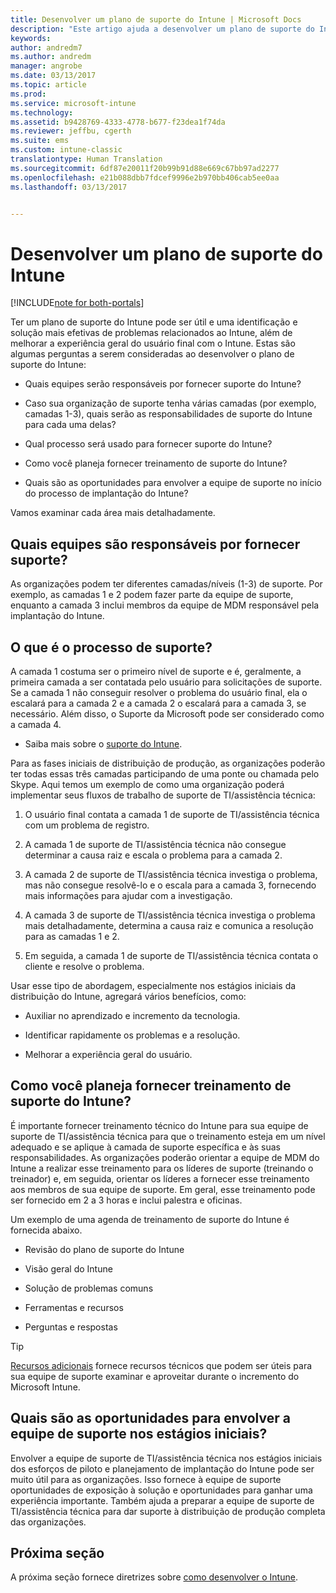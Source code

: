 ```yaml
---
title: Desenvolver um plano de suporte do Intune | Microsoft Docs
description: "Este artigo ajuda a desenvolver um plano de suporte do Intune para uma implementação e design somente na nuvem do Microsoft Intune."
keywords: 
author: andredm7
ms.author: andredm
manager: angrobe
ms.date: 03/13/2017
ms.topic: article
ms.prod: 
ms.service: microsoft-intune
ms.technology: 
ms.assetid: b9428769-4333-4778-b677-f23dea1f74da
ms.reviewer: jeffbu, cgerth
ms.suite: ems
ms.custom: intune-classic
translationtype: Human Translation
ms.sourcegitcommit: 6df87e20011f20b99b91d88e669c67bb97ad2277
ms.openlocfilehash: e21b088dbb7fdcef9996e2b970bb406cab5ee0aa
ms.lasthandoff: 03/13/2017


---
```


# <a name="develop-an-intune-support-plan"></a>Desenvolver um plano de suporte do Intune

[!INCLUDE[note for both-portals](../includes/note-for-both-portals.md)]

Ter um plano de suporte do Intune pode ser útil e uma identificação e solução mais efetivas de problemas relacionados ao Intune, além de melhorar a experiência geral do usuário final com o Intune. Estas são algumas perguntas a serem consideradas ao desenvolver o plano de suporte do Intune:

-   Quais equipes serão responsáveis por fornecer suporte do Intune?

-   Caso sua organização de suporte tenha várias camadas (por exemplo, camadas 1-3), quais serão as responsabilidades de suporte do Intune para cada uma delas?

-   Qual processo será usado para fornecer suporte do Intune?

-   Como você planeja fornecer treinamento de suporte do Intune?

-   Quais são as oportunidades para envolver a equipe de suporte no início do processo de implantação do Intune?

Vamos examinar cada área mais detalhadamente.

## <a name="which-teams-are-responsible-for-providing-support"></a>Quais equipes são responsáveis por fornecer suporte?

As organizações podem ter diferentes camadas/níveis (1-3) de suporte. Por exemplo, as camadas 1 e 2 podem fazer parte da equipe de suporte, enquanto a camada 3 inclui membros da equipe de MDM responsável pela implantação do Intune.

## <a name="what-is-the-support-process"></a>O que é o processo de suporte?

A camada 1 costuma ser o primeiro nível de suporte e é, geralmente, a primeira camada a ser contatada pelo usuário para solicitações de suporte. Se a camada 1 não conseguir resolver o problema do usuário final, ela o escalará para a camada 2 e a camada 2 o escalará para a camada 3, se necessário. Além disso, o Suporte da Microsoft pode ser considerado como a camada 4.

-   Saiba mais sobre o [suporte do Intune](https://docs.microsoft.com/intune/troubleshoot/how-to-get-support-for-microsoft-intune).

Para as fases iniciais de distribuição de produção, as organizações poderão ter todas essas três camadas participando de uma ponte ou chamada pelo Skype. Aqui temos um exemplo de como uma organização poderá implementar seus fluxos de trabalho de suporte de TI/assistência técnica:

1.  O usuário final contata a camada 1 de suporte de TI/assistência técnica com um problema de registro.

2.  A camada 1 de suporte de TI/assistência técnica não consegue determinar a causa raiz e escala o problema para a camada 2.

3.  A camada 2 de suporte de TI/assistência técnica investiga o problema, mas não consegue resolvê-lo e o escala para a camada 3, fornecendo mais informações para ajudar com a investigação.

4.  A camada 3 de suporte de TI/assistência técnica investiga o problema mais detalhadamente, determina a causa raiz e comunica a resolução para as camadas 1 e 2.

5.  Em seguida, a camada 1 de suporte de TI/assistência técnica contata o cliente e resolve o problema.

Usar esse tipo de abordagem, especialmente nos estágios iniciais da distribuição do Intune, agregará vários benefícios, como:

-   Auxiliar no aprendizado e incremento da tecnologia.

-   Identificar rapidamente os problemas e a resolução.

-   Melhorar a experiência geral do usuário.

## <a name="how-you-plan-to-provide-intune-support-training"></a>Como você planeja fornecer treinamento de suporte do Intune?

É importante fornecer treinamento técnico do Intune para sua equipe de suporte de TI/assistência técnica para que o treinamento esteja em um nível adequado e se aplique à camada de suporte específica e às suas responsabilidades. As organizações poderão orientar a equipe de MDM do Intune a realizar esse treinamento para os líderes de suporte (treinando o treinador) e, em seguida, orientar os líderes a fornecer esse treinamento aos membros de sua equipe de suporte. Em geral, esse treinamento pode ser fornecido em 2 a 3 horas e inclui palestra e oficinas.

Um exemplo de uma agenda de treinamento de suporte do Intune é fornecida abaixo.

-   Revisão do plano de suporte do Intune

-   Visão geral do Intune

-   Solução de problemas comuns

-   Ferramentas e recursos

-   Perguntas e respostas

>[!TIP]
> [Recursos adicionais](additional-resources.md) fornece recursos técnicos que podem ser úteis para sua equipe de suporte examinar e aproveitar durante o incremento do Microsoft Intune.

## <a name="what-opportunities-are-there-to-involve-the-support-team-earlier"></a>Quais são as oportunidades para envolver a equipe de suporte nos estágios iniciais?

Envolver a equipe de suporte de TI/assistência técnica nos estágios iniciais dos esforços de piloto e planejamento de implantação do Intune pode ser muito útil para as organizações. Isso fornece à equipe de suporte oportunidades de exposição à solução e oportunidades para ganhar uma experiência importante. Também ajuda a preparar a equipe de suporte de TI/assistência técnica para dar suporte à distribuição de produção completa das organizações.

## <a name="next-section"></a>Próxima seção

A próxima seção fornece diretrizes sobre [como desenvolver o Intune](section-7-create-an-intune-design.md).

